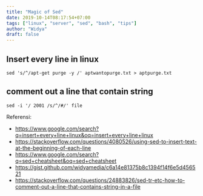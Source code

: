 ```yaml
---
title: "Magic of Sed"
date: 2019-10-14T08:17:54+07:00
tags: ["linux", "server", "sed", "bash", "tips"]
author: "Widya"
draft: false
---
```


## Insert every line in linux

```
sed 's/^/apt-get purge -y /' aptwantopurge.txt > aptpurge.txt
```

## comment out a line that contain string
```
sed -i '/ 2001 /s/^/#/' file
```

Referensi:

* https://www.google.com/search?q=insert+every+line+linux&oq=insert+every+line+linux
* https://stackoverflow.com/questions/4080526/using-sed-to-insert-text-at-the-beginning-of-each-line
* https://www.google.com/search?q=sed+cheatsheet&oq=sed+cheatsheet
* https://gist.github.com/widyamedia/c6a14e81375b8c1394f14f6e5d456521
* https://stackoverflow.com/questions/24883826/sed-tr-etc-how-to-comment-out-a-line-that-contains-string-in-a-file

